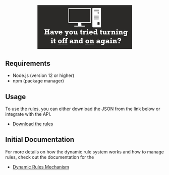 <div align="center">
    <img src="Img/logo.jpg" alt="Turn it Off Logo" width="300">
</div>

## Requirements
- Node.js (version 12 or higher)
- npm (package manager)

## Usage
To use the rules, you can either download the JSON from the link below or integrate with the API.

- [Download the rules](https://raw.githubusercontent.com/Lovi-0/Turn-it-off/refs/heads/main/output/rules.json)

## Initial Documentation
For more details on how the dynamic rule system works and how to manage rules, check out the documentation for the 
- [Dynamic Rules Mechanism](https://github.com/austinogola/onlyfans-dynamic-rules/blob/refs%2Fheads%2Fmain/doc%2FREADME.md)